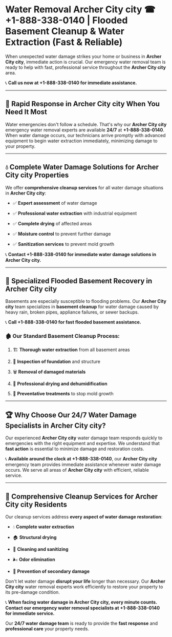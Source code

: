 # Water Removal Archer City city ☎ +1-888-338-0140 | Flooded Basement Cleanup & Water Extraction (Fast & Reliable)

When unexpected water damage strikes your home or business in **Archer City city**, immediate action is crucial. Our emergency water removal team is ready to help with fast, professional service throughout the **Archer City city** area. 

📞 **Call us now at +1-888-338-0140 for immediate assistance.**
---
## 🚀 Rapid Response in Archer City city When You Need It Most
Water emergencies don't follow a schedule. That's why our **Archer City city** emergency water removal experts are available **24/7** at **+1-888-338-0140**. When water damage occurs, our technicians arrive promptly with advanced equipment to begin water extraction immediately, minimizing damage to your property.
---
## 💧 Complete Water Damage Solutions for Archer City city Properties
We offer **comprehensive cleanup services** for all water damage situations in **Archer City city**:
- ✅ **Expert assessment** of water damage  
- ✅ **Professional water extraction** with industrial equipment  
- ✅ **Complete drying** of affected areas  
- ✅ **Moisture control** to prevent further damage  
- ✅ **Sanitization services** to prevent mold growth  
📞 **Contact +1-888-338-0140 for immediate water damage solutions in Archer City city.**
---
## 🌊 Specialized Flooded Basement Recovery in Archer City city
Basements are especially susceptible to flooding problems. Our **Archer City city** team specializes in **basement cleanup** for water damage caused by heavy rain, broken pipes, appliance failures, or sewer backups. 
📞 **Call +1-888-338-0140 for fast flooded basement assistance.**
### 🏚️ Our Standard Basement Cleanup Process:
1. 🏗️ **Thorough water extraction** from all basement areas  
2. 🔎 **Inspection of foundation** and structure  
3. 🗑️ **Removal of damaged materials**  
4. 💨 **Professional drying and dehumidification**  
5. 🚫 **Preventative treatments** to stop mold growth  
---
## 🏆 Why Choose Our 24/7 Water Damage Specialists in Archer City city?
Our experienced **Archer City city** water damage team responds quickly to emergencies with the right equipment and expertise. We understand that **fast action** is essential to minimize damage and restoration costs.
📞 **Available around the clock at +1-888-338-0140**, our **Archer City city** emergency team provides immediate assistance whenever water damage occurs. We serve all areas of **Archer City city** with efficient, reliable service.
---
## 🧹 Comprehensive Cleanup Services for Archer City city Residents
Our cleanup services address **every aspect of water damage restoration**:
- 💧 **Complete water extraction**  
- 🏠 **Structural drying**  
- 🧼 **Cleaning and sanitizing**  
- 🌬️ **Odor elimination**  
- 🚫 **Prevention of secondary damage**  
Don't let water damage **disrupt your life** longer than necessary. Our **Archer City city** water removal experts work efficiently to restore your property to its pre-damage condition.
📞 **When facing water damage in Archer City city, every minute counts. Contact our emergency water removal specialists at +1-888-338-0140 for immediate service.**
Our **24/7 water damage team** is ready to provide the **fast response** and **professional care** your property needs.
